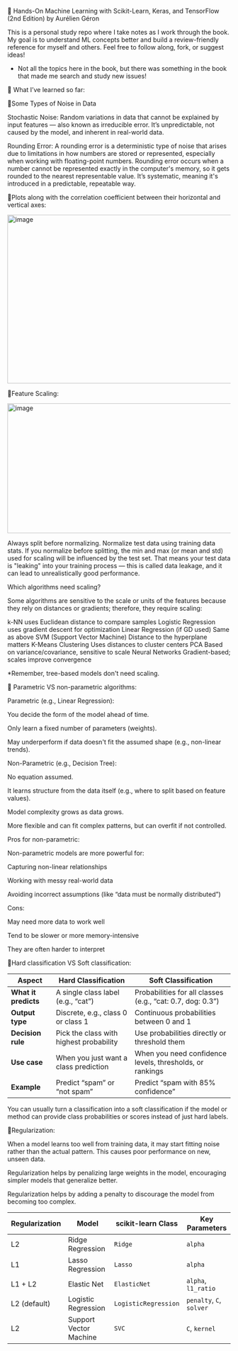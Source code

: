 📘 Hands-On Machine Learning with Scikit-Learn, Keras, and TensorFlow (2nd Edition) by Aurélien Géron

This is a personal study repo where I take notes as I work through the book. My goal is to understand ML concepts better and build a review-friendly reference for myself and others. Feel free to follow along, fork, or suggest ideas!

* Not all the topics here in the book, but there was something in the book that made me search and study new issues!

🧠 What I’ve learned so far:

🎯Some Types of Noise in Data

Stochastic Noise: Random variations in data that cannot be explained by input features — also known as irreducible error. It’s unpredictable, not caused by the model, and inherent in real-world data.


Rounding Error: A rounding error is a deterministic type of noise that arises due to limitations in how numbers are stored or represented, especially when working with floating-point numbers. Rounding error occurs when a number cannot be represented exactly in the computer's memory, so it gets rounded to the nearest representable value. It’s systematic, meaning it's introduced in a predictable, repeatable way.

🎯Plots along with the correlation coefficient between their horizontal and vertical axes:

<img width="858" height="381" alt="image" src="https://github.com/user-attachments/assets/30aa8760-443d-44bb-b165-6a0a8b7f3785" />

🎯Feature Scaling:

<img width="838" height="293" alt="image" src="https://github.com/user-attachments/assets/74dbb2cb-594c-4c6e-9be7-2a4935615050" />

Always split before normalizing.  Normalize test data using training data stats. If you normalize before splitting, the min and max (or mean and std) used for scaling will be influenced by the test set. That means your test data is "leaking" into your training process — this is called data leakage, and it can lead to unrealistically good performance.

Which algorithms need scaling?

Some algorithms are sensitive to the scale or units of the features because they rely on distances or gradients; therefore, they require scaling:

k-NN uses Euclidean distance to compare samples
Logistic Regression	uses gradient descent for optimization
Linear Regression (if GD used)	Same as above
SVM (Support Vector Machine)	Distance to the hyperplane matters
K-Means Clustering	Uses distances to cluster centers
PCA	Based on variance/covariance, sensitive to scale
Neural Networks	Gradient-based; scales improve convergence

*Remember, tree-based models don't need scaling.

🎯 Parametric VS non-parametric algorithms:

Parametric (e.g., Linear Regression):
 
You decide the form of the model ahead of time.

Only learn a fixed number of parameters (weights).

May underperform if data doesn't fit the assumed shape (e.g., non-linear trends).

Non-Parametric (e.g., Decision Tree):

No equation assumed.

It learns structure from the data itself (e.g., where to split based on feature values).

Model complexity grows as data grows.

More flexible and can fit complex patterns, but can overfit if not controlled.

Pros for non-parametric:

Non-parametric models are more powerful for:

Capturing non-linear relationships

Working with messy real-world data

Avoiding incorrect assumptions (like “data must be normally distributed”)

Cons:

May need more data to work well

Tend to be slower or more memory-intensive

They are often harder to interpret

🎯Hard classification VS Soft classification:


| Aspect               | Hard Classification                     | Soft Classification                                        |
| -------------------- | --------------------------------------- | ---------------------------------------------------------- |
| **What it predicts** | A single class label (e.g., “cat”)      | Probabilities for all classes (e.g., “cat: 0.7, dog: 0.3”) |
| **Output type**      | Discrete, e.g., class 0 or class 1      | Continuous probabilities between 0 and 1                   |
| **Decision rule**    | Pick the class with highest probability | Use probabilities directly or threshold them               |
| **Use case**         | When you just want a class prediction   | When you need confidence levels, thresholds, or rankings   |
| **Example**          | Predict “spam” or “not spam”            | Predict “spam with 85% confidence”                         |


You can usually turn a classification into a soft classification if the model or method can provide class probabilities or scores instead of just hard labels.

🎯Regularization:

When a model learns too well from training data, it may start fitting noise rather than the actual pattern. This causes poor performance on new, unseen data.

Regularization helps by penalizing large weights in the model, encouraging simpler models that generalize better.

Regularization helps by adding a penalty to discourage the model from becoming too complex.


| Regularization | Model                  | scikit-learn Class   | Key Parameters           |
| -------------- | ---------------------- | -------------------- | ------------------------ |
| L2             | Ridge Regression       | `Ridge`              | `alpha`                  |
| L1             | Lasso Regression       | `Lasso`              | `alpha`                  |
| L1 + L2        | Elastic Net            | `ElasticNet`         | `alpha`, `l1_ratio`      |
| L2 (default)   | Logistic Regression    | `LogisticRegression` | `penalty`, `C`, `solver` |
| L2             | Support Vector Machine | `SVC`                | `C`, `kernel`            |


